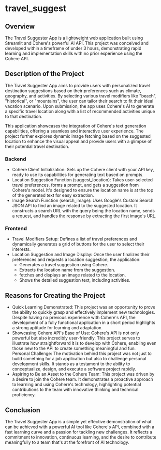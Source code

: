 # travel_suggest

## Overview
The Travel Suggester App is a lightweight web application built using Streamlit and Cohere's powerful AI API. This project was conceived and developed within a timeframe of under 3 hours, demonstrating rapid learning and implementation skills with no prior experience using the Cohere API.

## Description of the Project
The Travel Suggester App aims to provide users with personalized travel destination suggestions based on their preferences such as climate, geography, and activities. By selecting various travel modifiers like "beach", "historical", or "mountains", the user can tailor their search to fit their ideal vacation scenario. Upon submission, the app uses Cohere's AI to generate a specific travel location along with a list of recommended activities unique to that destination.

This application showcases the integration of Cohere's text generation capabilities, offering a seamless and interactive user experience. The project further explores dynamic image fetching based on the suggested location to enhance the visual appeal and provide users with a glimpse of their potential travel destination.

### Backend <br/>
- Cohere Client Initialization: Sets up the Cohere client with your API key, ready to use its capabilities for generating text based on prompts.
- Location Suggestion Function (suggest_location): Takes user-selected travel preferences, forms a prompt, and gets a suggestion from Cohere's model. It's designed to ensure the location name is at the top of the generated text for easy extraction.
- Image Search Function (search_image): Uses Google's Custom Search JSON API to find an image related to the suggested location. It constructs a search URL with the query being the location name, sends a request, and handles the response by extracting the first image's URL.
### Frontend <br/>
- Travel Modifiers Setup: Defines a list of travel preferences and dynamically generates a grid of buttons for the user to select their interests.
- Location Suggestion and Image Display: Once the user finalizes their preferences and requests a location suggestion, the application:
  -  Generates a travel suggestion using Cohere.
  -  Extracts the location name from the suggestion.
  -  fetches and displays an image related to the location.
  -  Shows the detailed suggestion text, including activities.

## Reasons for Creating the Project
- Quick Learning Demonstrated: This project was an opportunity to prove the ability to quickly grasp and effectively implement new technologies. Despite having no previous experience with Cohere's API, the development of a fully functional application in a short period highlights a strong aptitude for learning and adaptation. <br/>
- Showcasing Cohere API's Ease of Use: Cohere's API is not only powerful but also incredibly user-friendly. This project serves to illustrate how straightforward it is to develop with Cohere, enabling even those new to the API to create something meaningful and fun.<br/>
Personal Challenge: The motivation behind this project was not just to build something for a job application but also to challenge personal development skills. It stands as a testament to the ability to conceptualize, design, and execute a software project rapidly.<br/>
- Aspiring to Be an Asset to the Cohere Team: This project was driven by a desire to join the Cohere team. It demonstrates a proactive approach to learning and using Cohere's technology, highlighting potential contributions to the team with innovative thinking and technical proficiency.<br/>



## Conclusion
The Travel Suggester App is a simple yet effective demonstration of what can be achieved with a powerful AI tool like Cohere's API, combined with a fast learning curve and a passion for tackling new challenges. It reflects a commitment to innovation, continuous learning, and the desire to contribute meaningfully to a team that's at the forefront of AI technology.

